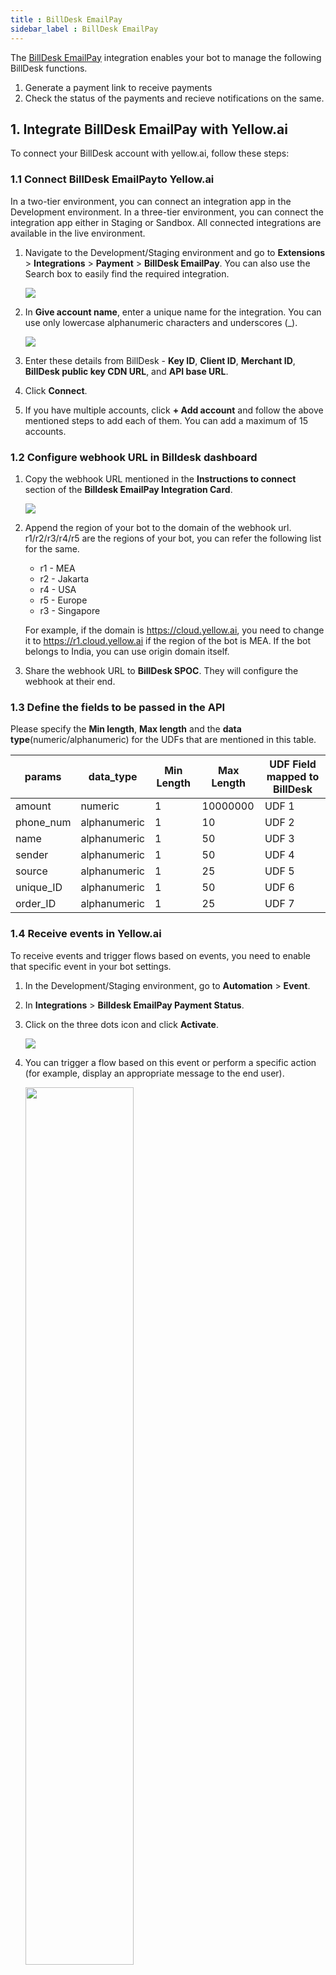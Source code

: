 ```yaml
---
title : BillDesk EmailPay 
sidebar_label : BillDesk EmailPay
---
```



The [BillDesk EmailPay](https://www.billdesk.com/web/) integration enables your bot to manage the following BillDesk functions.

1. Generate a payment link to receive payments
2. Check the status of the payments and recieve notifications on the same.

## 1. Integrate BillDesk EmailPay with Yellow.ai

To connect your BillDesk account with yellow.ai, follow these steps:

### 1.1 Connect BillDesk EmailPayto Yellow.ai

In a two-tier environment, you can connect an integration app in the Development environment. In a three-tier environment, you can connect the integration app either in Staging or Sandbox. All connected integrations are available in the live environment.

1. Navigate to the Development/Staging environment and go to **Extensions** > **Integrations** > **Payment** > **BillDesk EmailPay**. You can also use the Search box to easily find the required integration.

   ![](https://i.imgur.com/2eX2GdQ.png)


2. In **Give account name**, enter a unique name for the integration. You can use only lowercase alphanumeric characters and underscores (_).

   ![](https://i.imgur.com/p68t355.png)

3. Enter these details from BillDesk - **Key ID**, **Client ID**, **Merchant ID**, **BillDesk public key CDN URL**, and **API base URL**.

4. Click **Connect**.

5. If you have multiple accounts, click **+ Add account** and follow the above mentioned steps to add each of them. You can add a maximum of 15 accounts.


### 1.2 Configure webhook URL in Billdesk dashboard

1. Copy the webhook URL mentioned in the **Instructions to connect** section of the **Billdesk EmailPay Integration Card**.

   ![](https://i.imgur.com/i9WSqTv.png)

2. Append the region of your bot to the domain of the webhook url. r1/r2/r3/r4/r5 are the regions of your bot, you can refer the following list for the same.

   * r1 - MEA 
   * r2 - Jakarta 
   * r4 - USA 
   * r5 - Europe 
   * r3 - Singapore

   For example, if the domain is https://cloud.yellow.ai, you need to change it to https://r1.cloud.yellow.ai if the region of the bot is MEA. If the bot belongs to India, you can use origin domain itself.

3. Share the webhook URL to **BillDesk SPOC**. They will configure the webhook at their end.

### 1.3 Define the fields to be passed in the API

Please specify the **Min length**, **Max length** and the **data type**(numeric/alphanumeric) for the UDFs that are mentioned in this table.

| params | data_type | Min Length |Max Length |UDF Field mapped to BillDesk|
| -------- | -------- | -------- |-----|--|
| amount     | numeric     | 1     |10000000|UDF 1|
|phone_num|alphanumeric|1|10| UDF 2|
|name|alphanumeric| 1|50|UDF 3|
|sender|alphanumeric|1|50|UDF 4|
|source|alphanumeric|1|25|UDF 5|
|unique_ID|alphanumeric|1|50|UDF 6|
|order_ID|alphanumeric|1|25| UDF 7|

### 1.4 Receive events in Yellow.ai

To receive events and trigger flows based on events, you need to enable that specific event in your bot settings.

1. In the Development/Staging environment, go to **Automation** > **Event**.
2. In **Integrations** > **Billdesk EmailPay Payment Status**.
3. Click on the three dots icon and click **Activate**.

   ![](https://i.imgur.com/JioRKF0.pngg)


4. You can trigger a flow based on this event or perform a specific action (for example, display an appropriate message to the end user).

   <img src="https://i.imgur.com/Bmi1ELe.png" width="60%"/>

:::info
If you have added multiple accounts in your platform, you need to enable events for each account.
:::


## 2. Generate Payment Link through bot conversation

You can generate payment links for your customers to pay.

:::note
When multiple accounts are added, select the appropriate account for each node, allowing you to leverage the unique functionalities of each account for their intended purposes.
:::


1. In the Automation flow builder, select the **Integrations** node and click **Billdesk EmailPay** from the list of integrations that have been enabled for that bot.

   <img src="https://i.imgur.com/kHnNZrh.png" width="80%"/>


2. After clicking **Billdesk EmailPay**, an **Integration Action Node** will be added to the flow builder. Click that node and select **Generate Payment Link** from them.

   <img src="https://i.imgur.com/PCSXyiW.png" width="70%"/>


3. Fill in all the mandatory fields. The below-mentioned table consists of the sample value, data type and description for all these fields.


| Field Name | Sample Value | Data type |Description|
| -------- | -------- | -------- |--|
| Amount     | 100     | String     | Amount to be paid using the Payment Link. Only two digit after decimal is supported.|
|Customer Phone Number|INR|String|Customer phone number.|
|Customer Name|Test|String|Name of the customer.|
|Order ID|TestOrder122|String|Unique Order ID.|
|Send Email|false|Boolean|Sending link through email<br/>**True:** Payment link will be sent via email (Currently not supported).<br/>**False:** Payment link will be generated in the bot.

4. The **Generate Payment Link** Integration Action Node has two outcomes, success or failure. If the payment link is generated successfully, the **Integration Action Node** returns a **Success** response code as shown below.


```json
{
      "url": "https://uat.billdesk.com/MercOnline/URLRenderer/C7g",
       "status": "success"
      }

```

If generating payment link fails, the **Integration Action Node** returns a **Failure** response code as shown below.

```json
{
"errorCode": "<<Error Code>>"
"errorMessage": "<<Error Message/Description>>"
"status": "failed"
}
```

To use this **Integration Action Node** in an app.yellow.ai bot, refer the following example:

```
app.executeIntegrationAction({
  "integrationName": "billdesk-emailpay",
  "action": "Generate payment link",
  "dynamicParams": {
    "amount": 10.00,
    "customerName": "John",
    "customerMobileNumber": "9955557879",
    "orderId": "TestOrder123",
    "sendEmail": "false"
  }
}).then((res) => {
  console.log("response from action node", res);
  app.log(res, '||Response from action node||')
}).catch((err) => {
  console.log("Error in action node", err);
  app.log(err, '||Error in action node||')
})

```






